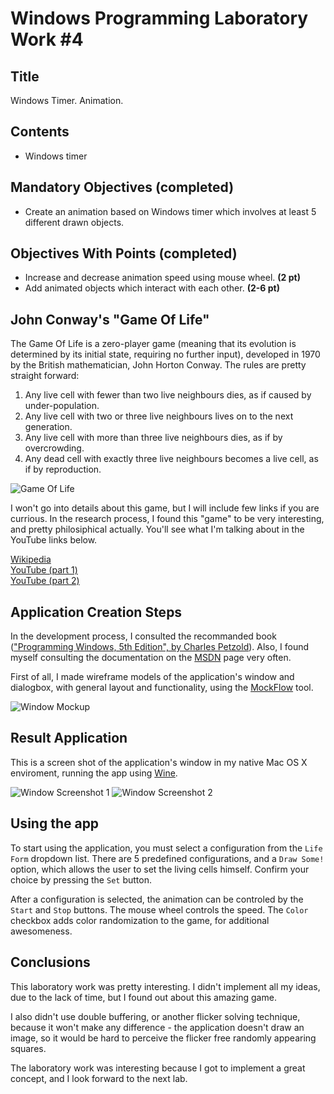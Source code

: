 Windows Programming Laboratory Work #4
======================================

Title
-----
Windows Timer. Animation.

Contents
--------
- Windows timer

Mandatory Objectives (completed)
--------------------------------
- Create an animation based on Windows timer which involves at least 5 different drawn objects.

Objectives With Points (completed)
----------------------------------
- Increase and decrease animation speed using mouse wheel. **(2 pt)**
- Add animated objects which interact with each other. **(2-6 pt)**

John Conway's "Game Of Life"
----------------------------
The Game Of Life is a zero-player game (meaning that its evolution is determined by its initial state, requiring no further input), developed in 1970 by the British mathematician, John Horton Conway. 
The rules are pretty straight forward:
1. Any live cell with fewer than two live neighbours dies, as if caused by under-population.
2. Any live cell with two or three live neighbours lives on to the next generation.
3. Any live cell with more than three live neighbours dies, as if by overcrowding.
4. Any dead cell with exactly three live neighbours becomes a live cell, as if by reproduction.

![Game Of Life](https://raw.github.com/TUM-FAF/WP-FAF-111-Roibu-Roman/master/lab%234/screens/about.jpg)


I won't go into details about this game, but I will include few links if you are currious. 
In the research process, I found this "game" to be very interesting, and pretty philosiphical actually. 
You'll see what I'm talking about in the YouTube links below.

[Wikipedia](http://en.wikipedia.org/wiki/Conway%27s_Game_of_Life)  
[YouTube (part 1)](http://youtu.be/FdMzngWchDk)  
[YouTube (part 2)](http://youtu.be/k2IZ1qsx4CM)  

Application Creation Steps
--------------------------
In the development process, I consulted the recommanded book (["Programming Windows, 5th Edition", by Charles Petzold](http://www.charlespetzold.com/pw5/)).
Also, I found myself consulting the documentation on the [MSDN](http://msdn.microsoft.com) page very often.

First of all, I made wireframe models of the application's window and dialogbox, with general layout and functionality, using the [MockFlow](http://mockflow.com/) tool. 

![Window Mockup](https://raw.github.com/TUM-FAF/WP-FAF-111-Roibu-Roman/master/lab%234/screens/mockup.png)

Result Application
------------------
This is a screen shot of the application's window in my native Mac OS X enviroment, running the app using [Wine](http://www.winehq.org/).

![Window Screenshot 1](https://raw.github.com/TUM-FAF/WP-FAF-111-Roibu-Roman/master/lab%234/screens/screen1.png)
![Window Screenshot 2](https://raw.github.com/TUM-FAF/WP-FAF-111-Roibu-Roman/master/lab%234/screens/screen2.png)

Using the app
-------------
To start using the application, you must select a configuration from the `Life Form` dropdown list. 
There are 5 predefined configurations, and a `Draw Some!` option, which allows the user to set the living cells himself. 
Confirm your choice by pressing the `Set` button.

After a configuration is selected, the animation can be controled by the `Start` and `Stop` buttons. 
The mouse wheel controls the speed. 
The `Color` checkbox adds color randomization to the game, for additional awesomeness.

Conclusions
-----------
This laboratory work was pretty interesting. 
I didn't implement all my ideas, due to the lack of time, but I found out about this amazing game. 

I also didn't use double buffering, or another flicker solving technique, because it won't make any difference - the application doesn't draw an image, so it would be hard to perceive the flicker free randomly appearing squares.

The laboratory work was interesting because I got to implement a great concept, and I look forward to the next lab.
